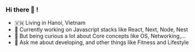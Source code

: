 ### Hi there 👋 !

- 🇻🇳 Living in Hanoi, Vietnam
- 🔭 Currently working on Javascript stacks like React, Next, Node, Nest
- 🤔 But being curious a lot about Core concepts like OS, Networking,...
- 💬 Ask me about developing, and other things like Fitness and Lifestyle


<!--
**phamquanganh31101998/phamquanganh31101998** is a ✨ _special_ ✨ repository because its `README.md` (this file) appears on your GitHub profile.
![Top Langs](https://github-readme-stats.vercel.app/api/top-langs/?username=phamquanganh31101998&layout=compact)

Here are some ideas to get you started:

- 🔭 I’m currently working on ...
- 🌱 I’m currently learning ...
- 👯 I’m looking to collaborate on ...
- 🤔 I’m looking for help with ...
- 💬 Ask me about ...
- 📫 How to reach me: ...
- 😄 Pronouns: ...
- ⚡ Fun fact: ...
-->

